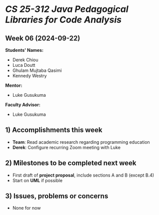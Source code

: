 # *CS 25-312 Java Pedagogical Libraries for Code Analysis*

## Week 06 (2024-09-22)

**Students' Names:**
* Derek Chiou
* Luca Doutt
* Ghulam Mujtaba Qasimi
* Kennedy Westry

**Mentor:**
* Luke Gusukuma

**Faculty Advisor:**
* Luke Gusukuma

## 1) Accomplishments this week ##
* **Team**: Read academic research regarding programming education
* **Derek**: Configure recurring Zoom meeting with Luke

## 2) Milestones to be completed next week ##
* First draft of **project proposal**, include sections A and B (except B.4)
* Start on **UML** if possible

## 3) Issues, problems or concerns ##
* None for now

